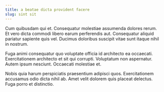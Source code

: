 ```yaml
---
title: a beatae dicta provident facere
slug: sint sit
---
```


Cum quibusdam qui et. Consequatur molestiae assumenda dolores rerum. Et vero dicta commodi libero earum perferendis aut. Consequatur aliquid pariatur sapiente quis vel. Ducimus doloribus suscipit vitae sunt itaque nihil in nostrum.

Fuga animi consequatur quo voluptate officia id architecto ea occaecati. Exercitationem architecto et sit qui corrupti. Voluptatum non aspernatur. Autem ipsum nesciunt. Occaecati molestiae et.

Nobis quia harum perspiciatis praesentium adipisci quos. Exercitationem accusamus odio dicta nihil ab. Amet velit dolorem quis placeat delectus. Fuga porro et distinctio.
